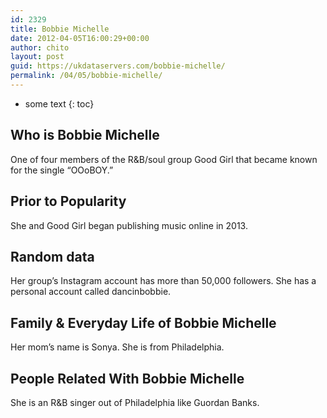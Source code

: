 ```yaml
---
id: 2329
title: Bobbie Michelle
date: 2012-04-05T16:00:29+00:00
author: chito
layout: post
guid: https://ukdataservers.com/bobbie-michelle/
permalink: /04/05/bobbie-michelle/
---
```


* some text
{: toc}


## Who is  Bobbie Michelle
                  
                  
                  
One of four members of the R&B/soul group Good Girl that became known for the single &#8220;OOoBOY.&#8221;
                  
                
                
                
## Prior to Popularity 
                  
                  
                  
She and Good Girl began publishing music online in 2013.
                  
                
                
                
## Random data 
                  
                  
                  
Her group&#8217;s Instagram account has more than 50,000 followers. She has a personal account called dancinbobbie.
                  
                
                
                
## Family & Everyday Life of Bobbie Michelle
                  
                  
                  
Her mom&#8217;s name is Sonya. She is from Philadelphia.
                  
                
                
                
## People Related With  Bobbie Michelle
                  
                  
                  
She is an R&B singer out of Philadelphia like Guordan Banks.
                  
                
              
            
          
          
          
    
    
  
